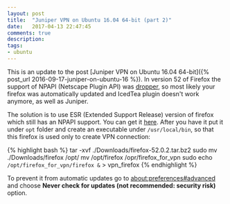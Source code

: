 ```yaml
---
layout: post
title:  "Juniper VPN on Ubuntu 16.04 64-bit (part 2)"
date:   2017-04-13 22:47:45
comments: true
description: 
tags: 
- ubuntu
---
```


This is an update to the post [Juniper VPN on Ubuntu 16.04 64-bit]({% post_url 2016-09-17-juniper-on-ubuntu-16 %}).
In version 52 of Firefox the support of NPAPI (Netscape Plugin API) was [dropper](https://www.mozilla.org/en-US/firefox/52.0/releasenotes/), so most likely your firefox was automatically updated and IcedTea plugin doesn't work anymore, as well as Juniper. 

The solution is to use ESR (Extended Support Release) version of firefox which still has an NPAPI support. You can get it [here](https://www.mozilla.org/en-US/firefox/52.0esr/releasenotes/). After you have it put it under `opt` folder and create an executable under `/usr/local/bin`, so that this firefox is used only to create VPN connection:

{% highlight bash %}
tar -xvf ./Downloads/firefox-52.0.2.tar.bz2
sudo mv ./Downloads/firefox /opt/
mv /opt/firefox /opr/firefox_for_vpn
sudo echo `/opt/firefox_for_vpn/firefox &` > vpn_firefox
{% endhighlight %}

To prevent it from automatic updates go to [about:preferences#advanced](about:preferences#advanced) and choose **Never check for updates (not recommended: security risk)** option.


